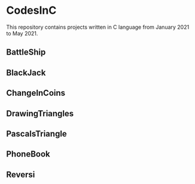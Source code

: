 # CodesInC

This repository contains projects written in C language from January 2021 to May 2021. 


## BattleShip

## BlackJack

## ChangeInCoins

## DrawingTriangles

## PascalsTriangle

## PhoneBook

## Reversi



